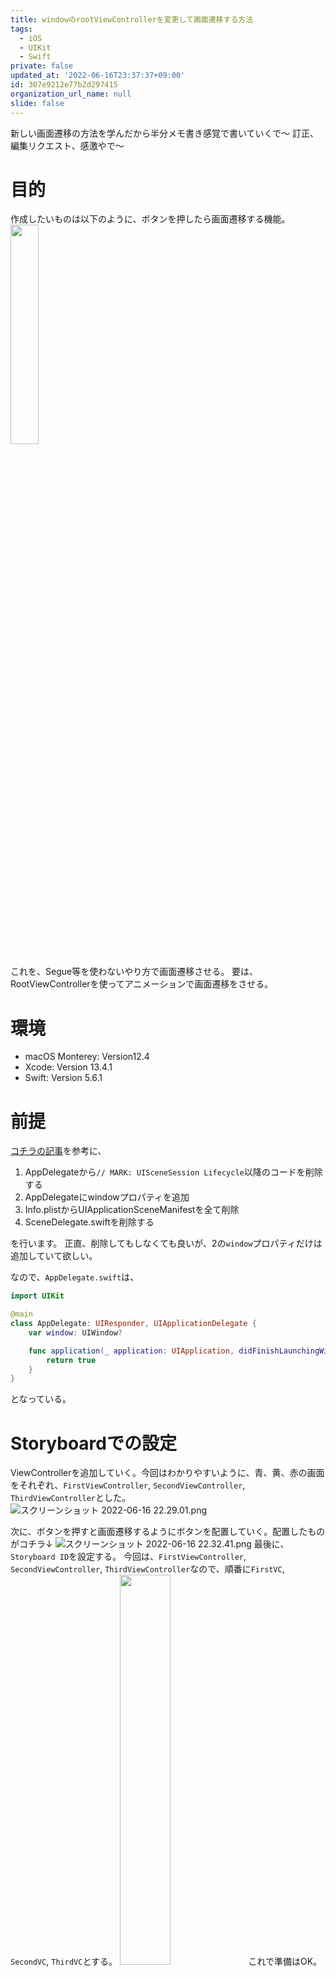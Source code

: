 ```yaml
---
title: windowのrootViewControllerを変更して画面遷移する方法
tags:
  - iOS
  - UIKit
  - Swift
private: false
updated_at: '2022-06-16T23:37:37+09:00'
id: 307e9212e77b2d297415
organization_url_name: null
slide: false
---
```

新しい画面遷移の方法を学んだから半分メモ書き感覚で書いていくで〜
訂正、編集リクエスト、感激やで〜

# 目的
作成したいものは以下のように、ボタンを押したら画面遷移する機能。
<img width=30% src="https://qiita-image-store.s3.ap-northeast-1.amazonaws.com/0/707293/05a0791c-4e25-03c0-ecab-14589ce5ff05.gif">

これを、Segue等を使わないやり方で画面遷移させる。
要は、RootViewControllerを使ってアニメーションで画面遷移をさせる。

# 環境
- macOS Monterey: Version12.4
- Xcode: Version 13.4.1
- Swift: Version 5.6.1

# 前提
[コチラの記事](https://zenn.dev/nkysyuichi/articles/c3c2a6a63e1404)を参考に、
1. AppDelegateから`// MARK: UISceneSession Lifecycle`以降のコードを削除する
1. AppDelegateにwindowプロパティを追加
1. Info.plistからUIApplicationSceneManifestを全て削除
1. SceneDelegate.swiftを削除する

を行います。
正直、削除してもしなくても良いが、2の`window`プロパティだけは追加していて欲しい。

なので、`AppDelegate.swift`は、
```swift:AppDelegate.swift
import UIKit

@main
class AppDelegate: UIResponder, UIApplicationDelegate {
    var window: UIWindow?

    func application(_ application: UIApplication, didFinishLaunchingWithOptions launchOptions: [UIApplication.LaunchOptionsKey: Any]?) -> Bool {
        return true
    }
}

```
となっている。

# Storyboardでの設定
ViewControllerを追加していく。今回はわかりやすいように、青、黄、赤の画面をそれぞれ、`FirstViewController`, `SecondViewController`, `ThirdViewController`とした。
![スクリーンショット 2022-06-16 22.29.01.png](https://qiita-image-store.s3.ap-northeast-1.amazonaws.com/0/707293/40647eee-c19f-39d0-dc90-3ec0c51bebc1.png)

次に、ボタンを押すと画面遷移するようにボタンを配置していく。配置したものがコチラ↓
![スクリーンショット 2022-06-16 22.32.41.png](https://qiita-image-store.s3.ap-northeast-1.amazonaws.com/0/707293/8067ec2f-67fe-739c-d439-7896dd09cdad.png)
最後に、`Storyboard ID`を設定する。
今回は、`FirstViewController`, `SecondViewController`, `ThirdViewController`なので、順番に`FirstVC`, `SecondVC`, `ThirdVC`とする。
<img width = 40% src = "https://qiita-image-store.s3.ap-northeast-1.amazonaws.com/0/707293/faf9cd34-540a-874e-a395-66d4d4f50527.png">
これで準備はOK。特に`Storyboard ID`を設定は忘れないように

# AppDelegateでの設定

```diff_swift: AppDelegate.swift
import UIKit

@main
class AppDelegate: UIResponder, UIApplicationDelegate {
    var window: UIWindow?
+    let storyboard = UIStoryboard(name: "Main", bundle: nil)

    func application(_ application: UIApplication, didFinishLaunchingWithOptions launchOptions: [UIApplication.LaunchOptionsKey: Any]?) -> Bool {
+        self.window = UIWindow(frame: UIScreen.main.bounds)
+        self.window?.makeKeyAndVisible()
+        let initialViewController = self.storyboard.instantiateViewController(withIdentifier: "FirstVC")
+        self.window?.rootViewController = initialViewController

        return true
    }
    
+    func switchViewController(identifier: String) {
+        UIView.transition(with: self.window!, duration: 0.5, options: .transitionCrossDissolve, animations: {
+            let oldState: Bool = UIView.areAnimationsEnabled
+            UIView.setAnimationsEnabled(false)
+            self.window?.rootViewController = self.storyboard.instantiateViewController(withIdentifier: identifier)
+            UIView.setAnimationsEnabled(oldState)
+        }, completion: nil)
+    }
}
```

# ViewControllerでの設定
UIパーツとコードを紐付けすると、↓のようになる
```diff_swift:　FirstViewController
import UIKit

final class FirstViewController: UIViewController {

    override func viewDidLoad() {
        super.viewDidLoad()

        // Do any additional setup after loading the view.
    }
    
+   @IBAction private func goToSecondVCButton(_ sender: Any) {
+   }
    
}
```
メソッドの命名はご愛嬌ということで💦

次に、画面遷移をさせるために、`func goToSecondVCButton`に先ほど作成した`func switchViewController(identifier: String)`を呼ばせる。

そうすると、↓のようになる。
```diff_swift: FirstViewController
import UIKit

final class FirstViewController: UIViewController {

    override func viewDidLoad() {
        super.viewDidLoad()

        // Do any additional setup after loading the view.
    }
    
    @IBAction private func goToSecondVCButton(_ sender: Any) {
+        guard let appDelegate = UIApplication.shared.delegate as? AppDelegate else { return }
+        appDelegate.switchViewController(identifier: "SecondVC")
    }
}
```
同様のことを`SecondViewController`, `ThirdViewController`にも行う。
```diff_swift: SecondViewController
import UIKit

final class SecondViewController: UIViewController {

    override func viewDidLoad() {
        super.viewDidLoad()

        // Do any additional setup after loading the view.
    }
    
+    @IBAction private func goToThirdVCButton(_ sender: Any) {
+        guard let appDelegate = UIApplication.shared.delegate as? AppDelegate else { return }
+        appDelegate.switchViewController(identifier: "ThirdVC")
+    }
}
```

```diff_swift: ThirdViewController
import UIKit

final class ThirdViewController: UIViewController {

    override func viewDidLoad() {
        super.viewDidLoad()

        // Do any additional setup after loading the view.
    }

+    @IBAction private func goToFirstVCButton(_ sender: Any) {
+        guard let appDelegate = UIApplication.shared.delegate as? AppDelegate else { return }
+        appDelegate.switchViewController(identifier: "FirstVC")
+    }
}
```
これで、Segueを使わずにRootViewControllerをアニメーションで画面遷移することができた。

# 参考文献

https://en.swiswiswift.com/2019-02-01/

https://qiita.com/tomu28/items/4bb327a8f80c042e41a1











